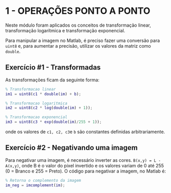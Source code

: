 # 1 - OPERAÇÕES PONTO A PONTO

Neste módulo foram aplicados os conceitos de transformação linear, transformação logarítmica e transformação exponencial. 

Para manipular a imagem no Matlab, é preciso fazer uma conversão para `uint8` e, para aumentar a precisão, utilizar os valores da matriz como `double`.  

## Exercício #1 - Transformadas

As transformações ficam da seguinte forma: 

```matlab
% Transformacao linear
im1 = uint8(c1 * double(im) + b);

% Transformacao logaritmica
im2 = uint8(c2 * log(double(im) + 1));

% Transformacao exponencial
im3 = uint8(c3 * exp(double(im)/255 + 1));
```

onde os valores de `c1, c2, c3`e `b` são constantes definidas arbitrariamente. 



## Exercício #2 - Negativando uma imagem

Para negativar uma imagem, é necessário inverter as cores. `B(x,y) = L - A(x,y)`, onde B é o valor do pixel invertido e os valores variam de 0 até 255 (0 = Branco e 255 = Preto). O código para negativar a imagem, no Matlab é:

```matlab
% Retorna o complemento da imagem
im_neg = imcomplement(im);
```


